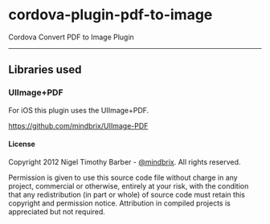 # cordova-plugin-pdf-to-image
Cordova Convert PDF to Image Plugin

---
## Libraries used
### UIImage+PDF
For iOS this plugin uses the UIImage+PDF.

https://github.com/mindbrix/UIImage-PDF

#### License

Copyright 2012 Nigel Timothy Barber - [@mindbrix](http://twitter.com/mindbrix). All rights reserved.

Permission is given to use this source code file without charge in any project, commercial or otherwise, entirely at your risk, with the condition that any redistribution (in part or whole) of source code must retain this copyright and permission notice. Attribution in compiled projects is appreciated but not required.
